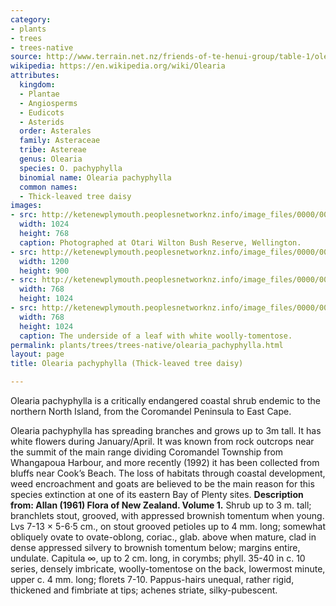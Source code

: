```yaml
---
category:
- plants
- trees
- trees-native
source: http://www.terrain.net.nz/friends-of-te-henui-group/table-1/olearia-pachyphylla-thick-leaved-tree-daisy.html
wikipedia: https://en.wikipedia.org/wiki/Olearia
attributes:
  kingdom:
  - Plantae
  - Angiosperms
  - Eudicots
  - Asterids
  order: Asterales
  family: Asteraceae
  tribe: Astereae
  genus: Olearia
  species: O. pachyphylla
  binomial name: Olearia pachyphylla
  common names:
  - Thick-leaved tree daisy
images:
- src: http://ketenewplymouth.peoplesnetworknz.info/image_files/0000/0006/1794/Olearia_pachyphylla__Thick-leaved_tree_daisy-001.JPG
  width: 1024
  height: 768
  caption: Photographed at Otari Wilton Bush Reserve, Wellington.
- src: http://ketenewplymouth.peoplesnetworknz.info/image_files/0000/0006/1809/Olearia_pachyphylla__Thick-leaved_tree_daisy-005.JPG
  width: 1200
  height: 900
- src: http://ketenewplymouth.peoplesnetworknz.info/image_files/0000/0006/1799/Olearia_pachyphylla__Thick-leaved_tree_daisy-002.JPG
  width: 768
  height: 1024
- src: http://ketenewplymouth.peoplesnetworknz.info/image_files/0000/0006/1804/Olearia_pachyphylla__Thick-leaved_tree_daisy-003.JPG
  width: 768
  height: 1024
  caption: The underside of a leaf with white woolly-tomentose.
permalink: plants/trees/trees-native/olearia_pachyphylla.html
layout: page
title: Olearia pachyphylla (Thick-leaved tree daisy)

---
```

Olearia pachyphylla is a critically endangered coastal shrub endemic to the northern North Island, from the Coromandel Peninsula to East Cape.

Olearia pachyphylla has spreading branches and grows up to 3m tall. It has white flowers during January/April.
It was known from rock outcrops near the summit of the main range dividing Coromandel Township from Whangapoua Harbour, and more recently (1992) it has been collected from bluffs near Cook’s Beach.
The loss of habitats through coastal development, weed encroachment and goats are believed to be the main reason for this species extinction at one of its eastern Bay of Plenty sites.
**Description from: Allan (1961) Flora of New Zealand. Volume 1.**
Shrub up to 3 m. tall; branchlets stout, grooved, with appressed brownish tomentum when young. Lvs 7-13 × 5-6·5 cm., on stout grooved petioles up to 4 mm. long; somewhat obliquely ovate to ovate-oblong, coriac., glab. above when mature, clad in dense appressed silvery to brownish tomentum below; margins entire, undulate. Capitula ∞, up to 2 cm. long, in corymbs; phyll. 35-40 in c. 10 series, densely imbricate, woolly-tomentose on the back, lowermost minute, upper c. 4 mm. long; florets 7-10. Pappus-hairs unequal, rather rigid, thickened and fimbriate at tips; achenes striate, silky-pubescent.
